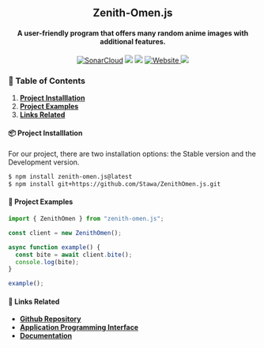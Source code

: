 <h2 align="center">
    Zenith-Omen.js
</h2>

<h4 align="center">
    A user-friendly program that offers many random anime images with additional features.
</h4>

<p align="center">
    <a href="https://sonarcloud.io/project/overview?id=Stawa_ZenithOmen.js"><img src="https://sonarcloud.io/api/project_badges/measure?project=Stawa_ZenithOmen.js&metric=reliability_rating" alt="SonarCloud" /></a>
    <a href="https://www.npmjs.com/package/zenith-omen.js"><img src="https://img.shields.io/npm/dm/zenith-omen.js?logo=npm&label=Downloads&labelColor=black"></a>
    <a href="https://zenith-omen.vercel.app/api/v1"><img src="https://img.shields.io/website?down_color=critical&down_message=offline&style=flat&up_color=4CBB17&up_message=online&url=https://zenith-omen.vercel.app/api/v1&logo=express&label=Website&labelColor=black"></a>
    <a href="https://stawa.github.io/ZenithOmen.js/"><img alt="Website" src="https://img.shields.io/website?url=https%3A%2F%2Fstawa.github.io%2FZenithOmen.js%2F&up_message=available&up_color=1F51FF&down_color=critical&style=flat&logo=github&label=Documentation&labelColor=black">
    </a>
    <a href="https://www.typescriptlang.org/"><img src=https://img.shields.io/badge/TypeScript-007ACC?style=flat&logo=typescript&logoColor=white>
    </a>
</p>

<h3> <span class="emoji">📜</span> Table of Contents </h3>

1. <a href="#--project-installlation-"> <b>Project Installlation</b> </a>
2. <a href="#--project-examples-"> <b>Project Examples</b> </a>
3. <a href="#--links-related-"> <b>Links Related</b> </a>

<h4> <span class="emoji">📦</span> Project Installlation </h4>

<p> For our project, there are two installation options: the Stable version and the Development version. </p>

```bash
$ npm install zenith-omen.js@latest
$ npm install git+https://github.com/Stawa/ZenithOmen.js.git
```

<h4> <span class="emoji">📄</span> Project Examples </h4>

```ts
import { ZenithOmen } from "zenith-omen.js";

const client = new ZenithOmen();

async function example() {
  const bite = await client.bite();
  console.log(bite);
}

example();
```

<h4> <span class="emoji">🔗</span> Links Related </h4>

- **[Github Repository](https://github.com/Stawa/ZenithOmen.js)**
- **[Application Programming Interface](https://zenith-omen.vercel.app/api/v1/)**
- **[Documentation](https://stawa.github.io/ZenithOmen.js/)**
